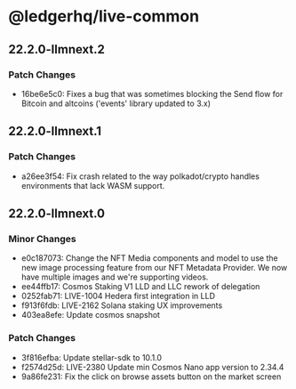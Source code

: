 # @ledgerhq/live-common

## 22.2.0-llmnext.2

### Patch Changes

- 16be6e5c0: Fixes a bug that was sometimes blocking the Send flow for Bitcoin and altcoins ('events' library updated to 3.x)

## 22.2.0-llmnext.1

### Patch Changes

- a26ee3f54: Fix crash related to the way polkadot/crypto handles environments that lack WASM support.

## 22.2.0-llmnext.0

### Minor Changes

- e0c187073: Change the NFT Media components and model to use the new image processing feature from our NFT Metadata Provider. We now have multiple images and we're supporting videos.
- ee44ffb17: Cosmos Staking V1 LLD and LLC rework of delegation
- 0252fab71: LIVE-1004 Hedera first integration in LLD
- f913f6fdb: LIVE-2162 Solana staking UX improvements
- 403ea8efe: Update cosmos snapshot

### Patch Changes

- 3f816efba: Update stellar-sdk to 10.1.0
- f2574d25d: LIVE-2380 Update min Cosmos Nano app version to 2.34.4
- 9a86fe231: Fix the click on browse assets button on the market screen
